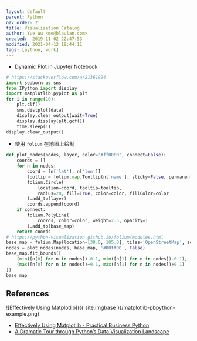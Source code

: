 ```yaml
---
layout: default
parent: Python
nav_order: 2
title: Visualization Catalog
author: Yue Wu <me@blaulan.com>
created:  2019-11-02 22:47:53
modified: 2021-04-12 18:44:11
tags: [python, work]
---
```


- Dynamic Plot in Jupyter Notebook
```python
# https://stackoverflow.com/a/21361994
import seaborn as sns
from IPython import display
import matplotlib.pyplot as plt
for i in range(10):
    plt.clf()
    sns.distplot(data)
    display.clear_output(wait=True)
    display.display(plt.gcf())
    time.sleep(1)
display.clear_output()
```

- 使用 `folium` 在地图上绘制
```python
def plot_nodes(nodes, layer, color='#ff0000', connect=False):
    coords = []
    for n in nodes:
        coord = [n['lat'], n['lon']]
        tooltip = folium.map.Tooltip(n['name'], sticky=False, permanent=True)
        folium.Circle(
            location=coord, tooltip=tooltip,
            radius=20, fill=True, color=color, fillColor=color
        ).add_to(layer)
        coords.append(coord)
    if connect:
        folium.PolyLine(
            coords, color=color, weight=2.5, opacity=1
        ).add_to(base_map)
    return coords
# https://python-visualization.github.io/folium/modules.html
base_map = folium.Map(location=[38.0, 105.0], tiles='OpenStreetMap', zoom_start=4)
nodes = plot_nodes(nodes, base_map, '#00ff00', False)
base_map.fit_bounds([
    (min([n[0] for n in nodes])-0.1, min([n[1] for n in nodes])-0.1),
    (max([n[0] for n in nodes])+0.1, max([n[1] for n in nodes])+0.1)
])
base_map
```

## References

![Effectively Using Matplotlib]({{ site.imgbase }}/matplotlib-pbpython-example.png)

- [Effectively Using Matplotlib - Practical Business Python](http://pbpython.com/effective-matplotlib.html)
- [A Dramatic Tour through Python’s Data Visualization Landscape](https://dsaber.com/2016/10/02/a-dramatic-tour-through-pythons-data-visualization-landscape-including-ggplot-and-altair)

